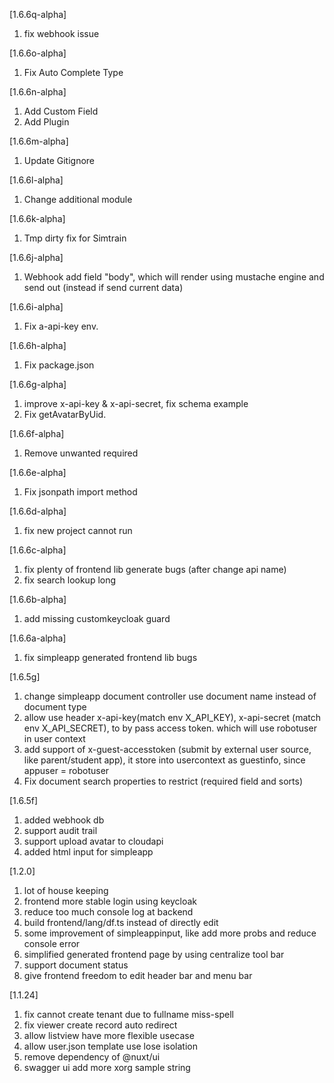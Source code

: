 [1.6.6q-alpha]
1. fix webhook issue

[1.6.6o-alpha]
1. Fix Auto Complete Type

[1.6.6n-alpha]
1. Add Custom Field
2. Add Plugin

[1.6.6m-alpha]
1. Update Gitignore

[1.6.6l-alpha]
1. Change additional module

[1.6.6k-alpha]
1. Tmp dirty fix for Simtrain

[1.6.6j-alpha]
1. Webhook add field "body", which will render using mustache engine and send out (instead if send current data)


[1.6.6i-alpha]
1. Fix a-api-key env.

[1.6.6h-alpha]
1. Fix package.json

[1.6.6g-alpha]
1. improve x-api-key & x-api-secret, fix schema example
2. Fix getAvatarByUid.

[1.6.6f-alpha]
1. Remove unwanted required

[1.6.6e-alpha]
1. Fix jsonpath import method

[1.6.6d-alpha]
1. fix new project cannot run


[1.6.6c-alpha]
1. fix plenty of frontend lib generate bugs (after change api name)
2. fix search lookup long


[1.6.6b-alpha]
1. add missing customkeycloak guard


[1.6.6a-alpha]
1. fix simpleapp generated frontend lib bugs

[1.6.5g]
1. change simpleapp document controller use document name instead of document type
2. allow use header x-api-key(match env X_API_KEY), x-api-secret (match env X_API_SECRET), to by pass access token. which will use robotuser in user context
3. add support of x-guest-accesstoken (submit by external user source, like parent/student app), it store into usercontext as guestinfo, since appuser = robotuser
4. Fix document search properties to restrict (required field and sorts)


[1.6.5f]
1. added webhook db
2. support audit trail
3. support upload avatar to cloudapi
4. added html input for simpleapp

[1.2.0]
1. lot of house keeping
2. frontend more stable login using keycloak
3. reduce too much console log at backend
4. build frontend/lang/df.ts instead of directly edit
5. some improvement of simpleappinput, like add more probs and reduce console error
6. simplified generated frontend page by using centralize tool bar
7. support document status
8. give frontend freedom to edit header bar and menu bar


[1.1.24]
1. fix cannot create tenant due to fullname miss-spell
2. fix viewer create record auto redirect
3. allow listview have more flexible usecase
4. allow user.json template use lose isolation
5. remove dependency of @nuxt/ui
6. swagger ui add more xorg sample string